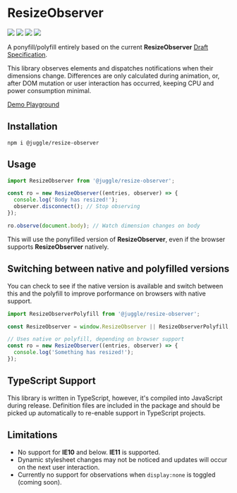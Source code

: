 # ResizeObserver

![](https://img.shields.io/circleci/project/github/juggle/resize-observer/master.svg?logo=circleci&style=for-the-badge)
![](https://img.shields.io/coveralls/github/juggle/resize-observer.svg?logoColor=white&style=for-the-badge)
![](https://img.shields.io/bundlephobia/minzip/@juggle/resize-observer.svg?colorB=%233399ff&style=for-the-badge)
![](https://img.shields.io/npm/l/@juggle/resize-observer.svg?colorB=%233399ff&style=for-the-badge)

A ponyfill/polyfill entirely based on the current **ResizeObserver** [Draft Specification](https://wicg.github.io/ResizeObserver).

This library observes elements and dispatches notifications when their dimensions change. Differences are only calculated during animation, or, after DOM mutation or user interaction has occurred, keeping CPU and power consumption minimal.

[Demo Playground](https://codesandbox.io/embed/myqzvpmmy9?hidenavigation=1&module=%2Fsrc%2Findex.js&view=preview)


## Installation
``` shell
npm i @juggle/resize-observer
```

## Usage
``` js
import ResizeObserver from '@juggle/resize-observer';

const ro = new ResizeObserver((entries, observer) => {
  console.log('Body has resized!');
  observer.disconnect(); // Stop observing
});

ro.observe(document.body); // Watch dimension changes on body
```
This will use the ponyfilled version of **ResizeObserver**, even if the browser supports **ResizeObserver** natively.


## Switching between native and polyfilled versions

You can check to see if the native version is available and switch between this and the polyfill to improve porformance on browsers with native support.

``` js
import ResizeObserverPolyfill from '@juggle/resize-observer';

const ResizeObserver = window.ResizeObserver || ResizeObserverPolyfill;

// Uses native or polyfill, depending on browser support
const ro = new ResizeObserver((entries, observer) => {
  console.log('Something has resized!');
});
```

## TypeScript Support

This library is written in TypeScript, however, it's compiled into JavaScript during release. Definition files are included in the package and should be picked up automatically to re-enable support in TypeScript projects.


## Limitations

- No support for **IE10** and below. **IE11** is supported.
- Dynamic stylesheet changes may not be noticed and updates will occur on the next user interaction.
- Currently no support for observations when `display:none` is toggled (coming soon).